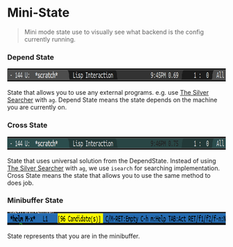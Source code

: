# Mini-State
> Mini mode state use to visually see what backend is the 
config currently running.


### Depend State

<p align="center">
  <img src="./cross-state.png" width="870" height="30"/>
</p>

State that allows you to use any external programs. 
e.g. use 
[The Silver Searcher](https://github.com/ggreer/the_silver_searcher) 
with `ag`. Depend State means the state depends on the machine 
you are currently on.


### Cross State

<p align="center">
  <img src="./depend-state.png" width="870" height="30"/>
</p>

State that uses universal solution from the DependState. Instead 
of using 
[The Silver Searcher](https://github.com/ggreer/the_silver_searcher) 
with `ag`, we use `isearch` for searching implementation. Cross 
State means the state that allows you to use the same method 
to does job.


### Minibuffer State

<p align="center">
  <img src="./minibuffer-state.png" width="870" height="30"/>
</p>

State represents that you are in the minibuffer.
